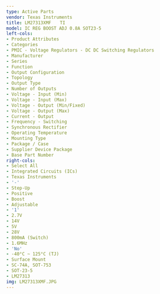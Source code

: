 ```yaml
---
type: Active Parts
vendor: Texas Instruments
title: LM27313XMF　　TI
model: IC REG BOOST ADJ 0.8A SOT23-5
left-cols:
- Product Attributes
- Categories
- PMIC - Voltage Regulators - DC DC Switching Regulators
- Manufacturer
- Series
- Function
- Output Configuration
- Topology
- Output Type
- Number of Outputs
- Voltage - Input (Min)
- Voltage - Input (Max)
- Voltage - Output (Min/Fixed)
- Voltage - Output (Max)
- Current - Output
- Frequency - Switching
- Synchronous Rectifier
- Operating Temperature
- Mounting Type
- Package / Case
- Supplier Device Package
- Base Part Number
right-cols:
- Select All
- Integrated Circuits (ICs)
- Texas Instruments
- '-'
- Step-Up
- Positive
- Boost
- Adjustable
- '1'
- 2.7V
- 14V
- 5V
- 28V
- 800mA (Switch)
- 1.6MHz
- 'No'
- -40°C ~ 125°C (TJ)
- Surface Mount
- SC-74A, SOT-753
- SOT-23-5
- LM27313
img: LM27313XMF.JPG
---
```

